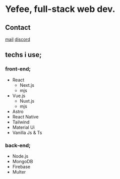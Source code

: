# Yefee, full-stack web dev.

## Contact
[mail](mailto:findikliyavuzefe@gmail.com)
[discord](https://discord.com/users/420291800905940992)

## techs i use;

### front-end;
* React
  * Next.js
  * mjs
* Vue.js
  * Nuxt.js
  * mjs
* Astro
* React Native
* Tailwind
* Material Ui
* Vanilla Js & Ts

### back-end;
* Node.js
* MongoDB
* Firebase
* Multer
